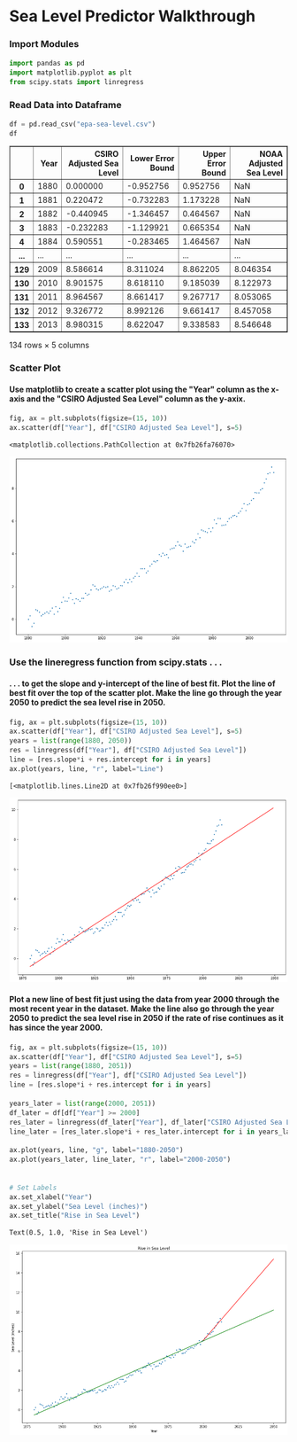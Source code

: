 # Sea Level Predictor Walkthrough

### Import Modules


```python
import pandas as pd
import matplotlib.pyplot as plt
from scipy.stats import linregress
```

### Read Data into Dataframe


```python
df = pd.read_csv("epa-sea-level.csv")
df
```




<div>
<table border="1" class="dataframe">
  <thead>
    <tr style="text-align: right;">
      <th></th>
      <th>Year</th>
      <th>CSIRO Adjusted Sea Level</th>
      <th>Lower Error Bound</th>
      <th>Upper Error Bound</th>
      <th>NOAA Adjusted Sea Level</th>
    </tr>
  </thead>
  <tbody>
    <tr>
      <th>0</th>
      <td>1880</td>
      <td>0.000000</td>
      <td>-0.952756</td>
      <td>0.952756</td>
      <td>NaN</td>
    </tr>
    <tr>
      <th>1</th>
      <td>1881</td>
      <td>0.220472</td>
      <td>-0.732283</td>
      <td>1.173228</td>
      <td>NaN</td>
    </tr>
    <tr>
      <th>2</th>
      <td>1882</td>
      <td>-0.440945</td>
      <td>-1.346457</td>
      <td>0.464567</td>
      <td>NaN</td>
    </tr>
    <tr>
      <th>3</th>
      <td>1883</td>
      <td>-0.232283</td>
      <td>-1.129921</td>
      <td>0.665354</td>
      <td>NaN</td>
    </tr>
    <tr>
      <th>4</th>
      <td>1884</td>
      <td>0.590551</td>
      <td>-0.283465</td>
      <td>1.464567</td>
      <td>NaN</td>
    </tr>
    <tr>
      <th>...</th>
      <td>...</td>
      <td>...</td>
      <td>...</td>
      <td>...</td>
      <td>...</td>
    </tr>
    <tr>
      <th>129</th>
      <td>2009</td>
      <td>8.586614</td>
      <td>8.311024</td>
      <td>8.862205</td>
      <td>8.046354</td>
    </tr>
    <tr>
      <th>130</th>
      <td>2010</td>
      <td>8.901575</td>
      <td>8.618110</td>
      <td>9.185039</td>
      <td>8.122973</td>
    </tr>
    <tr>
      <th>131</th>
      <td>2011</td>
      <td>8.964567</td>
      <td>8.661417</td>
      <td>9.267717</td>
      <td>8.053065</td>
    </tr>
    <tr>
      <th>132</th>
      <td>2012</td>
      <td>9.326772</td>
      <td>8.992126</td>
      <td>9.661417</td>
      <td>8.457058</td>
    </tr>
    <tr>
      <th>133</th>
      <td>2013</td>
      <td>8.980315</td>
      <td>8.622047</td>
      <td>9.338583</td>
      <td>8.546648</td>
    </tr>
  </tbody>
</table>
<p>134 rows × 5 columns</p>
</div>



### Scatter Plot
#### Use matplotlib to create a scatter plot using the "Year" column as the x-axis and the "CSIRO Adjusted Sea Level" column as the y-axix.


```python
fig, ax = plt.subplots(figsize=(15, 10))
ax.scatter(df["Year"], df["CSIRO Adjusted Sea Level"], s=5)
```




    <matplotlib.collections.PathCollection at 0x7fb26fa76070>




    
![png](output_6_1.png)
    


### Use the lineregress function from scipy.stats . . .

#### . . . to get the slope and y-intercept of the line of best fit. Plot the line of best fit over the top of the scatter plot. Make the line go through the year 2050 to predict the sea level rise in 2050.


```python
fig, ax = plt.subplots(figsize=(15, 10))
ax.scatter(df["Year"], df["CSIRO Adjusted Sea Level"], s=5)
years = list(range(1880, 2050))
res = linregress(df["Year"], df["CSIRO Adjusted Sea Level"])
line = [res.slope*i + res.intercept for i in years]
ax.plot(years, line, "r", label="Line")
```




    [<matplotlib.lines.Line2D at 0x7fb26f990ee0>]




    
![png](output_9_1.png)
    


#### Plot a new line of best fit just using the data from year 2000 through the most recent year in the dataset. Make the line also go through the year 2050 to predict the sea level rise in 2050 if the rate of rise continues as it has since the year 2000.


```python
fig, ax = plt.subplots(figsize=(15, 10))
ax.scatter(df["Year"], df["CSIRO Adjusted Sea Level"], s=5)
years = list(range(1880, 2051))
res = linregress(df["Year"], df["CSIRO Adjusted Sea Level"])
line = [res.slope*i + res.intercept for i in years]

years_later = list(range(2000, 2051))
df_later = df[df["Year"] >= 2000]
res_later = linregress(df_later["Year"], df_later["CSIRO Adjusted Sea Level"])
line_later = [res_later.slope*i + res_later.intercept for i in years_later]

ax.plot(years, line, "g", label="1880-2050")
ax.plot(years_later, line_later, "r", label="2000-2050")


# Set Labels
ax.set_xlabel("Year")
ax.set_ylabel("Sea Level (inches)")
ax.set_title("Rise in Sea Level")

```




    Text(0.5, 1.0, 'Rise in Sea Level')




    
![png](output_11_1.png)
    

